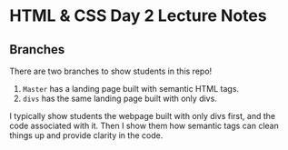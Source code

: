 # HTML & CSS Day 2 Lecture Notes

## Branches

There are two branches to show students in this repo!

1. `Master` has a landing page built with semantic HTML tags.
2. `divs` has the same landing page built with only divs.

I typically show students the webpage built with only divs first, and the code associated with it. Then I show them how semantic tags can clean things up and provide clarity in the code.